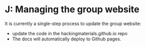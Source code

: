 # J: Managing the group website

It is currently a single-step process to update the group website:

* update the code in the hackingmaterials.github.io repo
* The docs will automatically deploy to Github pages.
